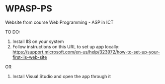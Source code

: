 # WPASP-PS
Website from course Web Programming - ASP in ICT 

TO DO:

1. Install IIS on your system
2. Follow instructions on this URL to set up app locally: https://support.microsoft.com/en-us/help/323972/how-to-set-up-your-first-iis-web-site

OR

1. Install Visual Studio and open the app through it
